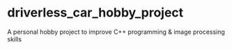 # driverless_car_hobby_project
A personal hobby project to improve C++ programming & image processing skills 

